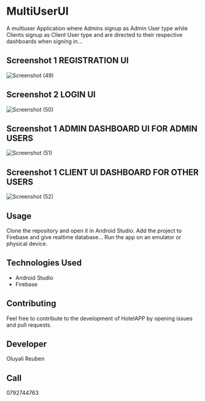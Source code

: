 # MultiUserUI
A multiuser Application where Admins signup  as Admin User type while Clients signup as Client User type and are directed to their respective dashboards when signing in...

## Screenshot 1 REGISTRATION UI

![Screenshot (49)](https://github.com/oluyalireuben/MultiUserUI/assets/60091643/679a3471-172f-47c2-9f2c-e988fed324a9)

## Screenshot 2 LOGIN UI
![Screenshot (50)](https://github.com/oluyalireuben/MultiUserUI/assets/60091643/e9b821c5-8c00-4b18-bfa9-e6cd95ebb315)

## Screenshot 1 ADMIN DASHBOARD UI FOR ADMIN USERS

![Screenshot (51)](https://github.com/oluyalireuben/MultiUserUI/assets/60091643/f07ae074-d084-43cf-ae73-02ddbf0f1e92)

## Screenshot 1 CLIENT UI DASHBOARD FOR OTHER USERS
![Screenshot (52)](https://github.com/oluyalireuben/MultiUserUI/assets/60091643/eff288ed-0e1b-4055-b91f-bf00cbea9a80)

## Usage

Clone the repository and open it in Android Studio.  Add the project to Firebase and give realtime database... Run the app on an emulator or physical device.

## Technologies Used

- Android Studio
- Firebase

## Contributing

Feel free to contribute to the development of HotelAPP by opening issues and pull requests.

## Developer

Oluyali Reuben

## Call
0792744763



